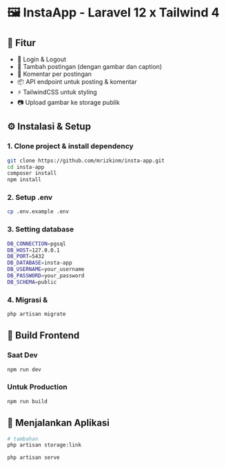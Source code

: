 # 🖼️ InstaApp - Laravel 12 x Tailwind 4

## 🚀 Fitur
- 🔐 Login & Logout
- 📝 Tambah postingan (dengan gambar dan caption)
- 💬 Komentar per postingan
- 📦 API endpoint untuk posting & komentar
- ⚡ TailwindCSS untuk styling
- 📷 Upload gambar ke storage publik

## ⚙️ Instalasi & Setup

### 1. Clone project & install dependency
```bash
git clone https://github.com/mrizkinm/insta-app.git
cd insta-app
composer install
npm install
```

### 2. Setup .env
```bash
cp .env.example .env
```

### 3. Setting database
```bash
DB_CONNECTION=pgsql
DB_HOST=127.0.0.1
DB_PORT=5432
DB_DATABASE=insta-app
DB_USERNAME=your_username
DB_PASSWORD=your_password
DB_SCHEMA=public
```

### 4. Migrasi &
```bash
php artisan migrate
```

## 🔨 Build Frontend

### Saat Dev
```bash
npm run dev
```

### Untuk Production
```bash
npm run build
```

## 🧪 Menjalankan Aplikasi
```bash
# tambahan
php artisan storage:link

php artisan serve
```